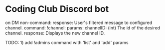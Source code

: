 # Coding Club Discord bot

on DM
     non-command:
       response: User's filtered message to configured channel.
     command:
       !channel: 
         params:
           channelID: (int) The id of the desired channel.
           response: Displays the new channel ID.
          
          
TODO:
        1) add !admins command with 'list' and 'add' params
            
      

